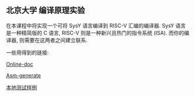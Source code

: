 ## 北京大学 编译原理实验
在本课程中将实现一个可将 SysY 语言编译到 RISC-V 汇编的编译器. SysY 语言是一种精简版的 C 语言, RISC-V 则是一种新兴且热门的指令系统 (ISA). 而你的编译器, 则需要在这两者之间建立联系.

一些用得到的链接:

[Online-doc](https://pku-minic.github.io/online-doc/)

[Asm-generate](https://godbolt.org/)

[本地测试样例](https://github.com/pku-minic/compiler-dev-test-cases)